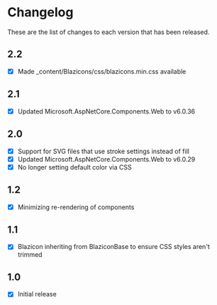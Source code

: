 # Changelog
These are the list of changes to each version that has been released.

## 2.2
- [x] Made _content/Blazicons/css/blazicons.min.css available

## 2.1
- [x] Updated Microsoft.AspNetCore.Components.Web to v6.0.36

## 2.0
- [x] Support for SVG files that use stroke settings instead of fill
- [x] Updated Microsoft.AspNetCore.Components.Web to v6.0.29
- [x] No longer setting default color via CSS

## 1.2
- [x] Minimizing re-rendering of components

## 1.1
- [x] Blazicon inheriting from BlaziconBase to ensure CSS styles aren't trimmed

## 1.0
- [x] Initial release
